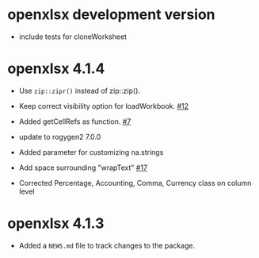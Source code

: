 # openxlsx development version

* include tests for cloneWorksheet

# openxlsx 4.1.4

* Use `zip::zipr()` instead of zip::zip().

* Keep correct visibility option for loadWorkbook. [#12](https://github.com/ycphs/openxlsx/issues/12])

* Added getCellRefs as function. [#7](https://github.com/ycphs/openxlsx/issues/7)

* update to rogygen2 7.0.0

* Added parameter for customizing na.strings

* Add space surrounding "wrapText" [#17](https://github.com/ycphs/openxlsx/issues/17)

* Corrected Percentage, Accounting, Comma, Currency class on column level

# openxlsx 4.1.3

* Added a `NEWS.md` file to track changes to the package.
